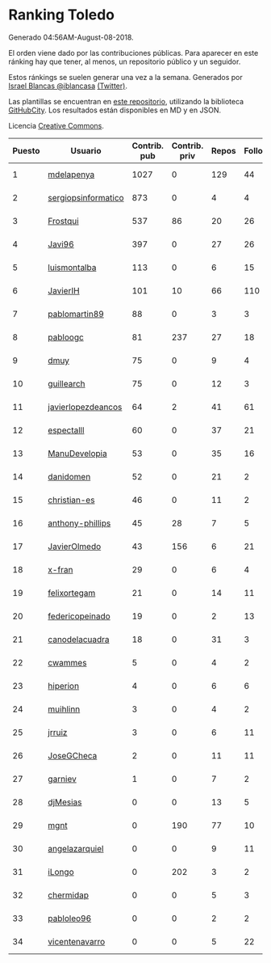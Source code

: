 # Ranking Toledo

Generado 04:56AM-August-08-2018.

El orden viene dado por las contribuciones públicas. Para aparecer en este ránking hay que tener, al menos, un repositorio público y un seguidor.

Estos ránkings se suelen generar una vez a la semana. Generados por [Israel Blancas @iblancasa](https://github.com/iblancasa/) [(Twitter)](https://twitter.com/iblancasa).

Las plantillas se encuentran en [este repositorio](https://github.com/iblancasa/GH-Spanish-Ranking), utilizando la biblioteca [GitHubCity](https://github.com/iblancasa/GitHubCity). Los resultados están disponibles en MD y en JSON.

Licencia [Creative Commons](https://creativecommons.org/licenses/by/4.0/).

| Puesto   |  Usuario  | Contrib. pub | Contrib. priv |Repos| Followers | Desde |  Avatar  |
|----------|-----------|--------------|---------------|-----|-----------|-------|----------|
|1|[mdelapenya](https://github.com/mdelapenya)|1027|0|129|44|2011-08-01|![mdelapenya]()|
|2|[sergiopsinformatico](https://github.com/sergiopsinformatico)|873|0|4|4|2016-10-10|![sergiopsinformatico]()|
|3|[Frostqui](https://github.com/Frostqui)|537|86|20|26|2014-12-06|![Frostqui]()|
|4|[Javi96](https://github.com/Javi96)|397|0|27|26|2016-05-01|![Javi96]()|
|5|[luismontalba](https://github.com/luismontalba)|113|0|6|15|2013-11-13|![luismontalba]()|
|6|[JavierIH](https://github.com/JavierIH)|101|10|66|110|2013-08-03|![JavierIH]()|
|7|[pablomartin89](https://github.com/pablomartin89)|88|0|3|3|2015-12-30|![pablomartin89]()|
|8|[pabloogc](https://github.com/pabloogc)|81|237|27|18|2011-10-16|![pabloogc]()|
|9|[dmuy](https://github.com/dmuy)|75|0|9|4|2014-09-19|![dmuy]()|
|10|[guillearch](https://github.com/guillearch)|75|0|12|3|2017-03-28|![guillearch]()|
|11|[javierlopezdeancos](https://github.com/javierlopezdeancos)|64|2|41|61|2011-11-17|![javierlopezdeancos]()|
|12|[espectalll](https://github.com/espectalll)|60|0|37|21|2012-09-30|![espectalll]()|
|13|[ManuDevelopia](https://github.com/ManuDevelopia)|53|0|35|16|2008-12-28|![ManuDevelopia]()|
|14|[danidomen](https://github.com/danidomen)|52|0|21|2|2013-11-21|![danidomen]()|
|15|[christian-es](https://github.com/christian-es)|46|0|11|2|2014-07-12|![christian-es]()|
|16|[anthony-phillips](https://github.com/anthony-phillips)|45|28|7|5|2015-09-04|![anthony-phillips]()|
|17|[JavierOlmedo](https://github.com/JavierOlmedo)|43|156|6|21|2015-11-18|![JavierOlmedo]()|
|18|[x-fran](https://github.com/x-fran)|29|0|6|4|2013-01-04|![x-fran]()|
|19|[felixortegam](https://github.com/felixortegam)|21|0|14|11|2013-06-14|![felixortegam]()|
|20|[federicopeinado](https://github.com/federicopeinado)|19|0|2|13|2013-11-13|![federicopeinado]()|
|21|[canodelacuadra](https://github.com/canodelacuadra)|18|0|31|3|2013-07-14|![canodelacuadra]()|
|22|[cwammes](https://github.com/cwammes)|5|0|4|2|2014-03-18|![cwammes]()|
|23|[hiperion](https://github.com/hiperion)|4|0|6|6|2010-08-10|![hiperion]()|
|24|[muihlinn](https://github.com/muihlinn)|3|0|4|2|2014-04-04|![muihlinn]()|
|25|[jrruiz](https://github.com/jrruiz)|3|0|6|11|2013-12-02|![jrruiz]()|
|26|[JoseGCheca](https://github.com/JoseGCheca)|2|0|11|11|2014-02-05|![JoseGCheca]()|
|27|[garniev](https://github.com/garniev)|1|0|7|2|2014-12-09|![garniev]()|
|28|[djMesias](https://github.com/djMesias)|0|0|13|5|2011-09-17|![djMesias]()|
|29|[mgnt](https://github.com/mgnt)|0|190|77|10|2013-03-13|![mgnt]()|
|30|[angelazarquiel](https://github.com/angelazarquiel)|0|0|9|11|2013-10-07|![angelazarquiel]()|
|31|[iLongo](https://github.com/iLongo)|0|202|3|2|2016-03-01|![iLongo]()|
|32|[chermidap](https://github.com/chermidap)|0|0|5|3|2015-11-26|![chermidap]()|
|33|[pabloleo96](https://github.com/pabloleo96)|0|0|2|2|2016-03-07|![pabloleo96]()|
|34|[vicentenavarro](https://github.com/vicentenavarro)|0|0|5|22|2017-02-13|![vicentenavarro]()|
